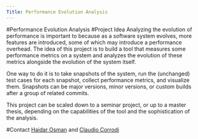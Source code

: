 ```yaml
---
Title: Performance Evolution Analysis
---
```

#Performance Evolution Analysis
#Project Idea
Analyzing the evolution of performance is important to because as a software system evolves, more features are introduced, some of which may introduce a performance overhead. The idea of this project is to build a tool that measures some performance metrics on a system and analyzes the evolution of these metrics alongside the evolution of the system itself.

One way to do it is to take snapshots of the system, run the (unchanged) test cases for each snapshot, collect performance metrics, and visualize them. Snapshots can be major versions, minor versions, or custom builds after a group of related commits.

This project can be scaled down to a seminar project, or up to a master thesis, depending on the capabilities of the tool and the sophistication of the analysis.

#Contact
[Haidar Osman](%base_url%/staff/Osman) and [Claudio Corrodi](%base_url%/staff/Corrodi)
